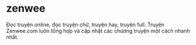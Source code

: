 # zenwee
Đọc truyện online, đọc truyện chữ, truyện hay, truyện full. Truyện Zenwee.com luôn tổng hợp và cập nhật các chương truyện một cách nhanh nhất.
